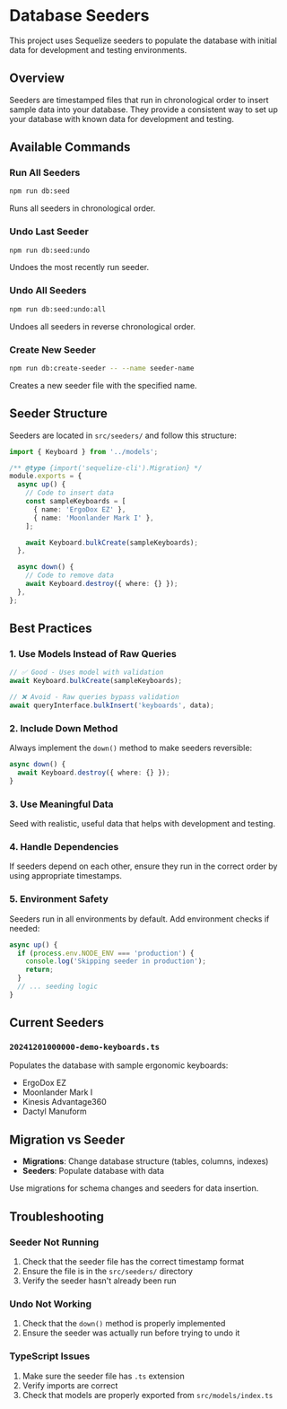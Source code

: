 # Database Seeders

This project uses Sequelize seeders to populate the database with initial data for development and testing environments.

## Overview

Seeders are timestamped files that run in chronological order to insert sample data into your database. They provide a consistent way to set up your database with known data for development and testing.

## Available Commands

### Run All Seeders
```bash
npm run db:seed
```
Runs all seeders in chronological order.

### Undo Last Seeder
```bash
npm run db:seed:undo
```
Undoes the most recently run seeder.

### Undo All Seeders
```bash
npm run db:seed:undo:all
```
Undoes all seeders in reverse chronological order.

### Create New Seeder
```bash
npm run db:create-seeder -- --name seeder-name
```
Creates a new seeder file with the specified name.

## Seeder Structure

Seeders are located in `src/seeders/` and follow this structure:

```typescript
import { Keyboard } from '../models';

/** @type {import('sequelize-cli').Migration} */
module.exports = {
  async up() {
    // Code to insert data
    const sampleKeyboards = [
      { name: 'ErgoDox EZ' },
      { name: 'Moonlander Mark I' },
    ];

    await Keyboard.bulkCreate(sampleKeyboards);
  },

  async down() {
    // Code to remove data
    await Keyboard.destroy({ where: {} });
  },
};
```

## Best Practices

### 1. Use Models Instead of Raw Queries
```typescript
// ✅ Good - Uses model with validation
await Keyboard.bulkCreate(sampleKeyboards);

// ❌ Avoid - Raw queries bypass validation
await queryInterface.bulkInsert('keyboards', data);
```

### 2. Include Down Method
Always implement the `down()` method to make seeders reversible:
```typescript
async down() {
  await Keyboard.destroy({ where: {} });
}
```

### 3. Use Meaningful Data
Seed with realistic, useful data that helps with development and testing.

### 4. Handle Dependencies
If seeders depend on each other, ensure they run in the correct order by using appropriate timestamps.

### 5. Environment Safety
Seeders run in all environments by default. Add environment checks if needed:
```typescript
async up() {
  if (process.env.NODE_ENV === 'production') {
    console.log('Skipping seeder in production');
    return;
  }
  // ... seeding logic
}
```

## Current Seeders

### `20241201000000-demo-keyboards.ts`
Populates the database with sample ergonomic keyboards:
- ErgoDox EZ
- Moonlander Mark I
- Kinesis Advantage360
- Dactyl Manuform

## Migration vs Seeder

- **Migrations**: Change database structure (tables, columns, indexes)
- **Seeders**: Populate database with data

Use migrations for schema changes and seeders for data insertion.

## Troubleshooting

### Seeder Not Running
1. Check that the seeder file has the correct timestamp format
2. Ensure the file is in the `src/seeders/` directory
3. Verify the seeder hasn't already been run

### Undo Not Working
1. Check that the `down()` method is properly implemented
2. Ensure the seeder was actually run before trying to undo it

### TypeScript Issues
1. Make sure the seeder file has `.ts` extension
2. Verify imports are correct
3. Check that models are properly exported from `src/models/index.ts`
